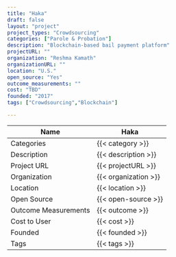 ```yaml
---
title: "Haka"
draft: false
layout: "project"
project_types: "Crowdsourcing"
categories: ["Parole & Probation"]
description: "Blockchain-based bail payment platform"
projectURL: ""
organization: "Reshma Kamath"
organizationURL: ""
location: "U.S."
open_source: "Yes"
outcome_measurements: ""
cost: "TBD"
founded: "2017"
tags: ["Crowdsourcing","Blockchain"]

---
```



Name                    |  Haka    
------------------------|----
Categories              | {{< category >}} 
Description             | {{< description >}} 
Project URL             | {{< projectURL >}} 
Organization            | {{< organization >}} 
Location                | {{< location >}} 
Open Source             | {{< open-source >}} 
Outcome Measurements    | {{< outcome >}} 
Cost to User            | {{< cost >}} 
Founded                 | {{< founded >}} 
Tags                    | {{< tags >}} 

